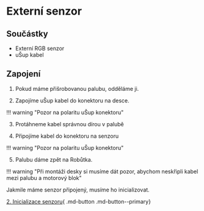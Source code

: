 # Externí senzor

<!--
??? note "uŠup do hloubky"
    TODO
    TEORIE o uŠup -->

## Součástky

- Externí RGB senzor
- uŠup kabel

## Zapojení

1. Pokud máme přišrobovanou palubu, odděláme ji.

<!-- TODO FOTO bez palubky -->

2. Zapojíme uŠup kabel do konektoru na desce.

!!! warning "Pozor na polaritu uŠup konektoru"

<!-- TODO FOTO zapojeneho kabelu do desky -->

3. Protáhneme kabel správnou dírou v palubě

<!-- TODO FOTO kabelu v díře -->

4. Připojíme kabel do konektoru na senzoru

!!! warning "Pozor na polaritu uŠup konektoru"

<!-- TODO FOTO zapojeného kabelu -->

5. Palubu dáme zpět na Robůtka.

!!! warning "Při montáži desky si musíme dát pozor, abychom neskřipli kabel mezi palubu a motorový blok"

Jakmile máme senzor připojený, musíme ho inicializovat.

[2. Inicializace senzoru](setup.md){ .md-button .md-button--primary}
